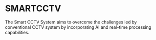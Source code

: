 # SMARTCCTV
The Smart CCTV System aims to overcome the challenges led by conventional CCTV system by incorporating AI and real-time processing capabilities. 
